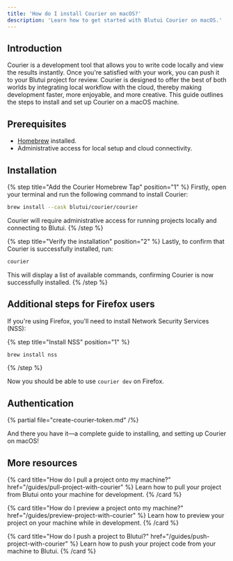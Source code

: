 ```yaml
---
title: 'How do I install Courier on macOS?'
description: 'Learn how to get started with Blutui Courier on macOS.'
---
```


## Introduction

Courier is a development tool that allows you to write code locally and view the results instantly. Once you're satisfied with your work, you can push it to your Blutui project for review. Courier is designed to offer the best of both worlds by integrating local workflow with the cloud, thereby making development faster, more enjoyable, and more creative. This guide outlines the steps to install and set up Courier on a macOS machine.

## Prerequisites

- [Homebrew](https://brew.sh/) installed.
- Administrative access for local setup and cloud connectivity.

## Installation

{% step title="Add the Courier Homebrew Tap" position="1" %}
Firstly, open your terminal and run the following command to install Courier:

```bash
brew install --cask blutui/courier/courier
```

Courier will require administrative access for running projects locally and connecting to Blutui.
{% /step %}

{% step title="Verify the installation" position="2" %}
Lastly, to confirm that Courier is successfully installed, run:

```bash
courier
```

This will display a list of available commands, confirming Courier is now successfully installed.
{% /step %}

## Additional steps for Firefox users

If you're using Firefox, you'll need to install Network Security Services (NSS):

{% step title="Install NSS" position="1" %}
```bash
brew install nss
```
{% /step %}

Now you should be able to use `courier dev` on Firefox.

## Authentication

{% partial file="create-courier-token.md" /%}

And there you have it—a complete guide to installing, and setting up Courier on macOS!

## More resources

{% card title="How do I pull a project onto my machine?" href="/guides/pull-project-with-courier" %}
  Learn how to pull your project from Blutui onto your machine for development.
{% /card %}

{% card title="How do I preview a project onto my machine?" href="/guides/preview-project-with-courier" %}
  Learn how to preview your project on your machine while in development.
{% /card %}

{% card title="How do I push a project to Blutui?" href="/guides/push-project-with-courier" %}
  Learn how to push your project code from your machine to Blutui.
{% /card %}
